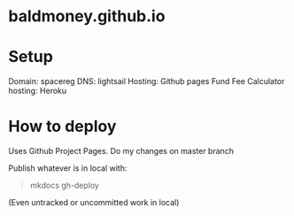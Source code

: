 # baldmoney.github.io

# Setup
Domain: spacereg
DNS: lightsail
Hosting: Github pages
Fund Fee Calculator hosting: Heroku

# How to deploy
Uses Github Project Pages. 
Do my changes on master branch

Publish whatever is in local with:
> mkdocs gh-deploy

(Even untracked or uncommitted work in local)

